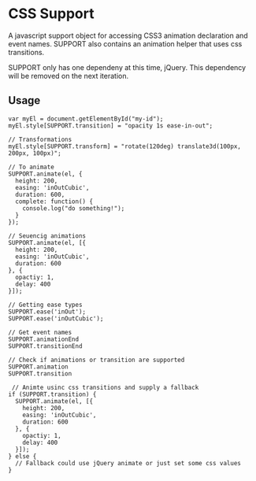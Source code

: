 CSS Support
==========

A javascript support object for accessing CSS3 animation declaration and event names. SUPPORT also contains an animation helper that uses css transitions.

SUPPORT only has one dependeny at this time, jQuery. This dependency will be removed on the next iteration.

Usage
-----

    var myEl = document.getElementById("my-id");
    myEl.style[SUPPORT.transition] = "opacity 1s ease-in-out";  

    // Transformations
    myEl.style[SUPPORT.transform] = "rotate(120deg) translate3d(100px, 200px, 100px)";  

    // To animate
    SUPPORT.animate(el, {
      height: 200,
      easing: 'inOutCubic',
      duration: 600,
      complete: function() {
        console.log("do something!");
      }
    });   

    // Seuencig animations
    SUPPORT.animate(el, [{
      height: 200,
      easing: 'inOutCubic',
      duration: 600
    }, {
      opactiy: 1,
      delay: 400
    }]);   

    // Getting ease types
    SUPPORT.ease('inOut');
    SUPPORT.ease('inOutCubic');

    // Get event names
    SUPPORT.animationEnd
    SUPPORT.transitionEnd

    // Check if animations or transition are supported
    SUPPORT.animation
    SUPPORT.transition

     // Animte usinc css transitions and supply a fallback
    if (SUPPORT.transition) {
      SUPPORT.animate(el, [{
        height: 200,
        easing: 'inOutCubic',
        duration: 600
      }, {
        opactiy: 1,
        delay: 400
      }]);
    } else {
      // Fallback could use jQuery animate or just set some css values
    }
